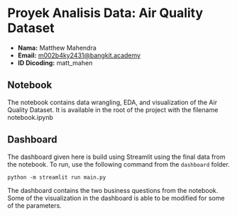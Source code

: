 # Proyek Analisis Data: Air Quality Dataset 
- **Nama:** Matthew Mahendra
- **Email:** m002b4ky2431@bangkit.academy
- **ID Dicoding:** matt_mahen

## Notebook
The notebook contains data wrangling, EDA, and visualization of the Air Quality Dataset. It is available in the root of the project with the filename notebook.ipynb

## Dashboard
The dashboard given here is build using Streamlit using the final data from the notebook. To run, use the following command from the `dashboard` folder.

```
python -m streamlit run main.py
```

The dashboard contains the two business questions from the notebook. Some of the visualization in the dashboard is able to be modified for some of the parameters.